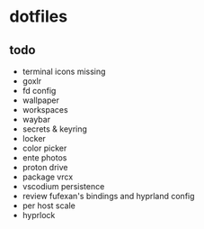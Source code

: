 # dotfiles

## todo
- terminal icons missing
- goxlr
- fd config
- wallpaper
- workspaces
- waybar
- secrets & keyring
- locker
- color picker
- ente photos
- proton drive
- package vrcx
- vscodium persistence
- review fufexan's bindings and hyprland config
- per host scale
- hyprlock